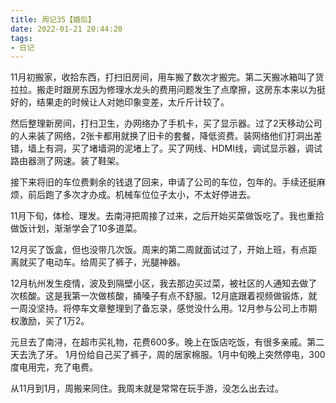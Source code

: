 ```yaml
---
title: 周记35【婚后】
date: 2022-01-21 20:44:20
tags:
- 日记
---
```


11月初搬家，收拾东西，打扫旧房间，用车搬了数次才搬完。第二天搬冰箱叫了货拉拉。搬走时跟房东因为修理水龙头的费用问题发生了点摩擦，这房东本来以为挺好的，结果走的时候让人对她印象变差，太斤斤计较了。

然后整理新房间，打扫卫生，办网络办了手机卡，买了显示器。过了2天移动公司的人来装了网络，2张卡都用就换了旧卡的套餐，降低资费。装网络他们打洞出差错，墙上有洞，买了堵墙洞的泥堵上了。买了网线、HDMI线，调试显示器，调试路由器测了网速。装了鞋架。

接下来将旧的车位费剩余的钱退了回来，申请了公司的车位，包年的。手续还挺麻烦，前后跑了多次才办成。机械车位位子太小，不太好停进去。

11月下旬，体检、理发。去南浔把周接了过来，之后开始买菜做饭吃了。我也重拾做饭计划，渐渐学会了10多道菜。

12月买了饭盒，但也没带几次饭。周来的第二周就面试过了，开始上班，有点距离就买了电动车。给周买了裤子，光腿神器。

12月杭州发生疫情，波及到隔壁小区，我去那边买过菜，被社区的人通知去做了次核酸。这是我第一次做核酸，捅嗓子有点不舒服。12月底跟着视频做锻炼，就一周没坚持。将停车文章整理到了备忘录，感觉没什么用。12月参与公司上市期权激励，买了1万2。

元旦去了南浔，在超市买礼物，花费600多。晚上在饭店吃饭，有很多亲戚。第二天去洗了牙。
1月份给自己买了裤子，周的居家棉服。1月中旬晚上突然停电，300度电用完，充了电费。

从11月到1月，周搬来同住。我周末就是常常在玩手游，没怎么出去过。
